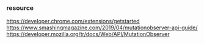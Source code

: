### resource
https://developer.chrome.com/extensions/getstarted
https://www.smashingmagazine.com/2019/04/mutationobserver-api-guide/
https://developer.mozilla.org/tr/docs/Web/API/MutationObserver